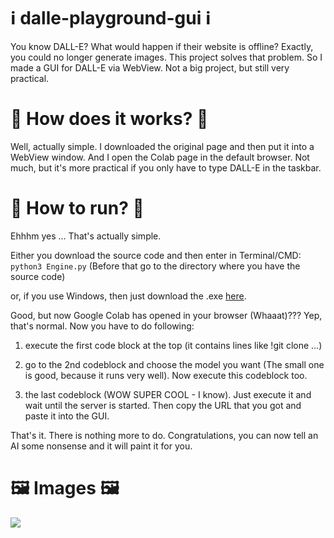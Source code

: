 # ℹ️ dalle-playground-gui ℹ️
</hr>
You know DALL-E? What would happen if their website is offline? Exactly, you could no longer generate images. This project solves that problem. So I made a GUI for DALL-E via WebView. Not a big project, but still very practical.

# 👷 How does it works? 👷

Well, actually simple. I downloaded the original page and then put it into a WebView window. And I open the Colab page in the default browser. Not much, but it's more practical if you only have to type DALL-E in the taskbar.

# 🏃 How to run? 🏃

Ehhhm yes ... That's actually simple. 

Either you download the source code and then enter in Terminal/CMD:<br>
```python3 Engine.py``` (Before that go to the directory where you have the source code) </br>

or, if you use Windows, then just download the .exe <a href="https://raw.githubusercontent.com/Fidode07/dalle-playground-gui/master/Compiled/DALL-E.exe">here</a>.

Good, but now Google Colab has opened in your browser (Whaaat)??? Yep, that's normal. Now you have to do following:

1. execute the first code block at the top (it contains lines like !git clone ...)

2. go to the 2nd codeblock and choose the model you want (The small one is good, because it runs very well). Now execute this codeblock too.

3. the last codeblock (WOW SUPER COOL - I know). Just execute it and wait until the server is started. Then copy the URL that you got and paste it into the GUI.

That's it. There is nothing more to do. Congratulations, you can now tell an AI some nonsense and it will paint it for you.<br>


# 🖼️ Images 🖼️
<img src="https://raw.githubusercontent.com/Fidode07/dalle-playground-gui/master/Images/gui1.png"/>
